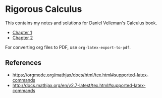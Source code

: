 # Rigorous Calculus

This contains my notes and solutions for Daniel Velleman's Calculus book.

* [Chapter 1](./chapter1/)
* [Chapter 2](./chapter2/)

For converting org files to PDF, use `org-latex-export-to-pdf`.

## References

* https://orgmode.org/mathjax/docs/html/tex.html#supported-latex-commands
* http://docs.mathjax.org/en/v2.7-latest/tex.html#supported-latex-commands
